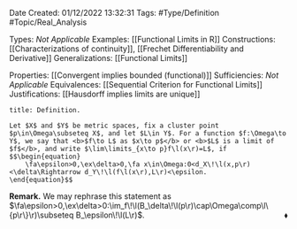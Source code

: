 <div class="topSpace"></div>

Date Created: 01/12/2022 13:32:31
Tags: #Type/Definition #Topic/Real_Analysis

Types: <i>Not Applicable</i>
Examples: [[Functional Limits in R]]
Constructions: [[Characterizations of continuity]], [[Frechet Differentiability and Derivative]]
Generalizations: [[Functional Limits]]

Properties: [[Convergent implies bounded (functional)]]
Sufficiencies: <i>Not Applicable</i>
Equivalences: [[Sequential Criterion for Functional Limits]]
Justifications: [[Hausdorff implies limits are unique]]

``` ad-Definition
title: Definition.

Let $X$ and $Y$ be metric spaces, fix a cluster point $p\in\Omega\subseteq X$, and let $L\in Y$. For a function $f:\Omega\to Y$, we say that <b>$f\to L$ as $x\to p$</b> or <b>$L$ is a limit of $f$</b>, and write $\lim\limits_{x\to p}f\l(x\r)=L$, if
$$\begin{equation}
    \fa\epsilon>0,\ex\delta>0,\fa x\in\Omega:0<d_X\!\l(x,p\r)<\delta\Rightarrow d_Y\!\l(f\l(x\r),L\r)<\epsilon.
\end{equation}$$

```

<b>Remark.</b> We may rephrase this statement as $\fa\epsilon>0,\ex\delta>0:\im_f\!\l(B_\delta\!\l(p\r)\cap\Omega\comp\l\{p\r\}\r)\subseteq B_\epsilon\!\l(L\r)$.<span style="float:right;">$\blacklozenge$</span>
